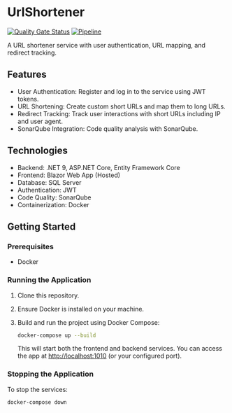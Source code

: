 # UrlShortener
[![Quality Gate Status](https://sonarcloud.io/api/project_badges/measure?project=SimonLiebers-Dev_UrlShortener&metric=alert_status)](https://sonarcloud.io/summary/new_code?id=SimonLiebers-Dev_UrlShortener)
[![Pipeline](https://github.com/SimonLiebers-Dev/UrlShortener/actions/workflows/workflow.yml/badge.svg?branch=main)](https://github.com/SimonLiebers-Dev/UrlShortener/actions/workflows/workflow.yml)

A URL shortener service with user authentication, URL mapping, and redirect tracking.

## Features
- User Authentication: Register and log in to the service using JWT tokens.
- URL Shortening: Create custom short URLs and map them to long URLs.
- Redirect Tracking: Track user interactions with short URLs including IP and user agent.
- SonarQube Integration: Code quality analysis with SonarQube.

## Technologies
- Backend: .NET 9, ASP.NET Core, Entity Framework Core
- Frontend: Blazor Web App (Hosted)
- Database: SQL Server 
- Authentication: JWT
- Code Quality: SonarQube
- Containerization: Docker

## Getting Started

### Prerequisites
- Docker

### Running the Application

1. Clone this repository.
2. Ensure Docker is installed on your machine.
3. Build and run the project using Docker Compose:

   ```bash
   docker-compose up --build
   ```

   This will start both the frontend and backend services. You can access the app at [http://localhost:1010](http://localhost:1010) (or your configured port).

### Stopping the Application

To stop the services:

```bash
docker-compose down
```